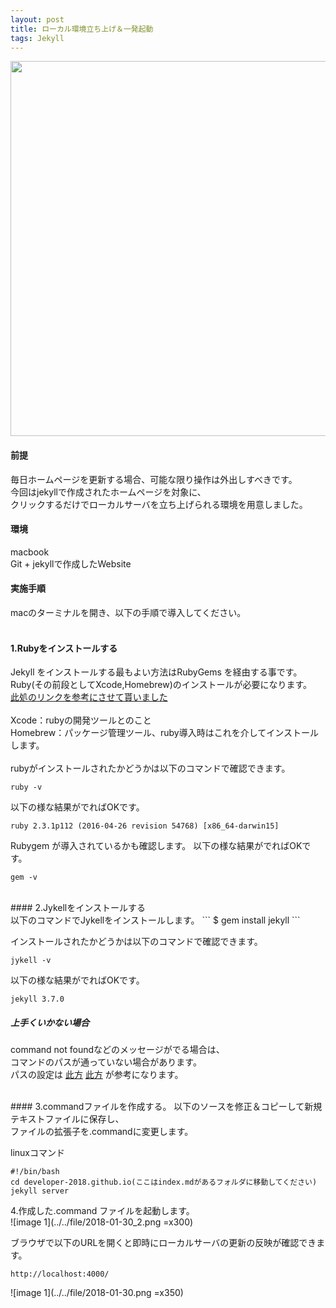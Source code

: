 ```yaml
---
layout: post
title: ローカル環境立ち上げ＆一発起動
tags: Jekyll
---
```

<div style="text-align: center;">
<img src="../../file/2018-01-10_1.jpg" width=600px>
</div>

#### 前提
毎日ホームページを更新する場合、可能な限り操作は外出しすべきです。<br>
今回はjekyllで作成されたホームページを対象に、<br>
クリックするだけでローカルサーバを立ち上げられる環境を用意しました。<br>

#### 環境
macbook<br>
Git + jekyllで作成したWebsite<br>

#### 実施手順
macのターミナルを開き、以下の手順で導入してください。<br>
<br>
#### 1.Rubyをインストールする
Jekyll をインストールする最もよい方法はRubyGems を経由する事です。
Ruby(その前段としてXcode,Homebrew)のインストールが必要になります。<br>
[此処のリンクを参考にさせて貰いました](https://qiita.com/prgseek/items/ff037cc6134ff9303c67)
<br><br>
Xcode：rubyの開発ツールとのこと<br>
Homebrew：パッケージ管理ツール、ruby導入時はこれを介してインストールします。<br>
<br>
rubyがインストールされたかどうかは以下のコマンドで確認できます。<br>

```
ruby -v
```

以下の様な結果がでればOKです。

```
ruby 2.3.1p112 (2016-04-26 revision 54768) [x86_64-darwin15]
```

Rubygem が導入されているかも確認します。
以下の様な結果がでればOKです。

```
gem -v
```
<br>
#### 2.Jykellをインストールする<br>
以下のコマンドでJykellをインストールします。
```
$ gem install jekyll
```

インストールされたかどうかは以下のコマンドで確認できます。

```
jykell -v
```

以下の様な結果がでればOKです。

```
jekyll 3.7.0
```

##### 上手くいかない場合
command not foundなどのメッセージがでる場合は、<br>
コマンドのパスが通っていない場合があります。<br>
パスの設定は
[此方](http://satoshiyamamoto.github.io/blog/2013/11/14/install-ruby-2-dot-0-on-mac/)
[此方](http://locs.bw.nitech.ac.jp/~kouno/jk/install.html)
が参考になります。<br>

<br>
#### 3.commandファイルを作成する。
以下のソースを修正＆コピーして新規テキストファイルに保存し、<br>
ファイルの拡張子を.commandに変更します。

linuxコマンド<br>

```
#!/bin/bash
cd developer-2018.github.io(ここはindex.mdがあるフォルダに移動してください)
jekyll server
```

4.作成した.command ファイルを起動します。<br>
![image 1](../../file/2018-01-30_2.png =x300)  

ブラウザで以下のURLを開くと即時にローカルサーバの更新の反映が確認できます。<br>

```
http://localhost:4000/
```

![image 1](../../file/2018-01-30.png =x350)  

